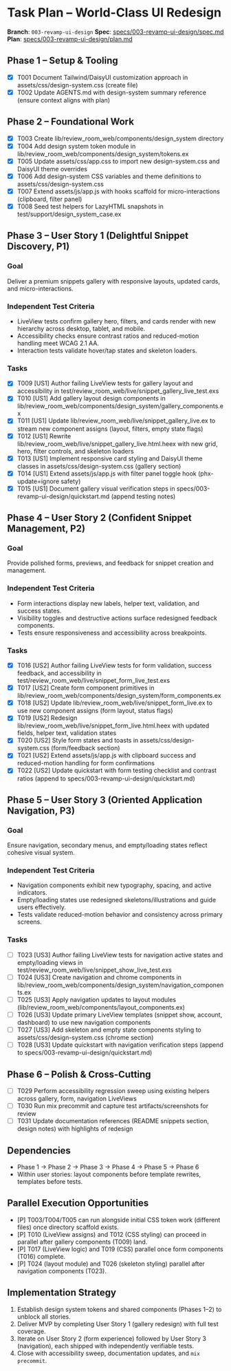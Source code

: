 # Task Plan – World-Class UI Redesign

**Branch**: `003-revamp-ui-design`
**Spec**: [specs/003-revamp-ui-design/spec.md](./spec.md)
**Plan**: [specs/003-revamp-ui-design/plan.md](./plan.md)

## Phase 1 – Setup & Tooling

- [x] T001 Document Tailwind/DaisyUI customization approach in assets/css/design-system.css (create file)
- [x] T002 Update AGENTS.md with design-system summary reference (ensure context aligns with plan)

## Phase 2 – Foundational Work

- [x] T003 Create lib/review_room_web/components/design_system directory
- [x] T004 Add design system token module in lib/review_room_web/components/design_system/tokens.ex
- [x] T005 Update assets/css/app.css to import new design-system.css and DaisyUI theme overrides
- [x] T006 Add design-system CSS variables and theme definitions to assets/css/design-system.css
- [x] T007 Extend assets/js/app.js with hooks scaffold for micro-interactions (clipboard, filter panel)
- [x] T008 Seed test helpers for LazyHTML snapshots in test/support/design_system_case.ex

## Phase 3 – User Story 1 (Delightful Snippet Discovery, P1)

### Goal

Deliver a premium snippets gallery with responsive layouts, updated cards, and micro-interactions.

### Independent Test Criteria

- LiveView tests confirm gallery hero, filters, and cards render with new hierarchy across desktop, tablet, and mobile.
- Accessibility checks ensure contrast ratios and reduced-motion handling meet WCAG 2.1 AA.
- Interaction tests validate hover/tap states and skeleton loaders.

### Tasks

- [x] T009 [US1] Author failing LiveView tests for gallery layout and accessibility in test/review_room_web/live/snippet_gallery_live_test.exs
- [x] T010 [US1] Add gallery layout design components in lib/review_room_web/components/design_system/gallery_components.ex
- [x] T011 [US1] Update lib/review_room_web/live/snippet_gallery_live.ex to stream new component assigns (layout, filters, empty state flags)
- [x] T012 [US1] Rewrite lib/review_room_web/live/snippet_gallery_live.html.heex with new grid, hero, filter controls, and skeleton loaders
- [x] T013 [US1] Implement responsive card styling and DaisyUI theme classes in assets/css/design-system.css (gallery section)
- [x] T014 [US1] Extend assets/js/app.js with filter panel toggle hook (phx-update=ignore safety)
- [x] T015 [US1] Document gallery visual verification steps in specs/003-revamp-ui-design/quickstart.md (append testing notes)

## Phase 4 – User Story 2 (Confident Snippet Management, P2)

### Goal

Provide polished forms, previews, and feedback for snippet creation and management.

### Independent Test Criteria

- Form interactions display new labels, helper text, validation, and success states.
- Visibility toggles and destructive actions surface redesigned feedback components.
- Tests ensure responsiveness and accessibility across breakpoints.

### Tasks

- [x] T016 [US2] Author failing LiveView tests for form validation, success feedback, and accessibility in test/review_room_web/live/snippet_form_live_test.exs
- [x] T017 [US2] Create form component primitives in lib/review_room_web/components/design_system/form_components.ex
- [x] T018 [US2] Update lib/review_room_web/live/snippet_form_live.ex to use new component assigns (form layout, status flags)
- [x] T019 [US2] Redesign lib/review_room_web/live/snippet_form_live.html.heex with updated fields, helper text, validation states
- [x] T020 [US2] Style form states and toasts in assets/css/design-system.css (form/feedback section)
- [x] T021 [US2] Extend assets/js/app.js with clipboard success and reduced-motion handling for form confirmations
- [x] T022 [US2] Update quickstart with form testing checklist and contrast ratios (append to specs/003-revamp-ui-design/quickstart.md)

## Phase 5 – User Story 3 (Oriented Application Navigation, P3)

### Goal

Ensure navigation, secondary menus, and empty/loading states reflect cohesive visual system.

### Independent Test Criteria

- Navigation components exhibit new typography, spacing, and active indicators.
- Empty/loading states use redesigned skeletons/illustrations and guide users effectively.
- Tests validate reduced-motion behavior and consistency across primary screens.

### Tasks

- [ ] T023 [US3] Author failing LiveView tests for navigation active states and empty/loading views in test/review_room_web/live/snippet_show_live_test.exs
- [ ] T024 [US3] Create navigation and chrome components in lib/review_room_web/components/design_system/navigation_components.ex
- [ ] T025 [US3] Apply navigation updates to layout modules (lib/review_room_web/components/layout_components.ex)
- [ ] T026 [US3] Update primary LiveView templates (snippet show, account, dashboard) to use new navigation components
- [ ] T027 [US3] Add skeleton and empty state components styling to assets/css/design-system.css (chrome section)
- [ ] T028 [US3] Update quickstart with navigation verification steps (append to specs/003-revamp-ui-design/quickstart.md)

## Phase 6 – Polish & Cross-Cutting

- [ ] T029 Perform accessibility regression sweep using existing helpers across gallery, form, navigation LiveViews
- [ ] T030 Run mix precommit and capture test artifacts/screenshots for review
- [ ] T031 Update documentation references (README snippets section, design notes) with highlights of redesign

## Dependencies

- Phase 1 → Phase 2 → Phase 3 → Phase 4 → Phase 5 → Phase 6
- Within user stories: layout components before template rewrites, templates before tests.

## Parallel Execution Opportunities

- [P] T003/T004/T005 can run alongside initial CSS token work (different files) once directory scaffold exists.
- [P] T010 (LiveView assigns) and T012 (CSS styling) can proceed in parallel after gallery components (T009) land.
- [P] T017 (LiveView logic) and T019 (CSS) parallel once form components (T016) complete.
- [P] T024 (layout module) and T026 (skeleton styling) parallel after navigation components (T023).

## Implementation Strategy

1. Establish design system tokens and shared components (Phases 1–2) to unblock all stories.
2. Deliver MVP by completing User Story 1 (gallery redesign) with full test coverage.
3. Iterate on User Story 2 (form experience) followed by User Story 3 (navigation), each shipped with independently verifiable tests.
4. Close with accessibility sweep, documentation updates, and `mix precommit`.
